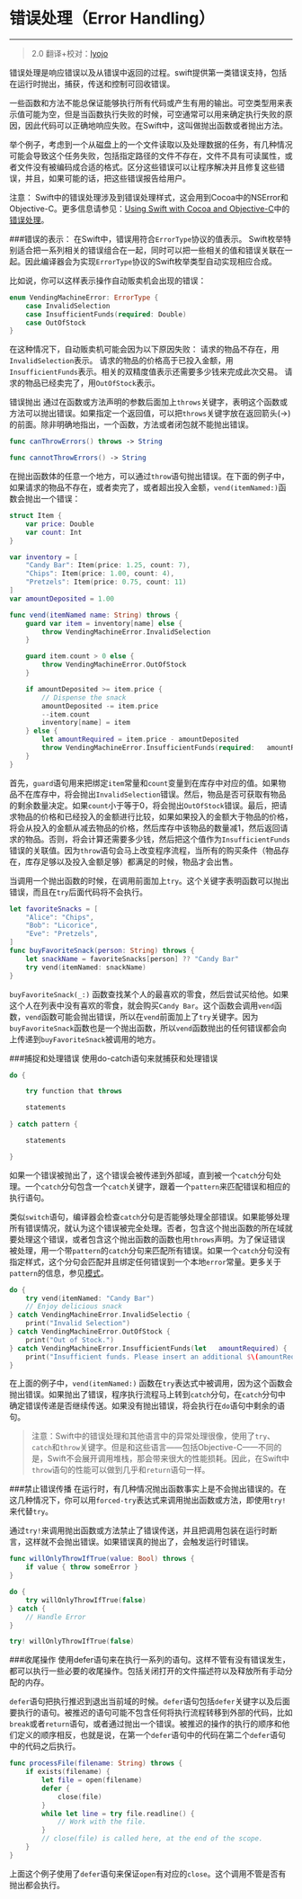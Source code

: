 # 错误处理（Error Handling）
-----------------

> 2.0
> 翻译+校对：[lyojo](https://github.com/lyojo)

错误处理是响应错误以及从错误中返回的过程。swift提供第一类错误支持，包括在运行时抛出，捕获，传送和控制可回收错误。

一些函数和方法不能总保证能够执行所有代码或产生有用的输出。可空类型用来表示值可能为空，但是当函数执行失败的时候，可空通常可以用来确定执行失败的原因，因此代码可以正确地响应失败。在Swift中，这叫做抛出函数或者抛出方法。

举个例子，考虑到一个从磁盘上的一个文件读取以及处理数据的任务，有几种情况可能会导致这个任务失败，包括指定路径的文件不存在，文件不具有可读属性，或者文件没有被编码成合适的格式。区分这些错误可以让程序解决并且修复这些错误，并且，如果可能的话，把这些错误报告给用户。

>
注意：
Swift中的错误处理涉及到错误处理样式，这会用到Cocoa中的NSError和Objective-C。更多信息请参见：[Using Swift with Cocoa and Objective-C](https://developer.apple.com/library/prerelease/ios/documentation/Swift/Conceptual/BuildingCocoaApps/index.html#//apple_ref/doc/uid/TP40014216)中的[错误处理](https://developer.apple.com/library/prerelease/ios/documentation/Swift/Conceptual/BuildingCocoaApps/AdoptingCocoaDesignPatterns.html#//apple_ref/doc/uid/TP40014216-CH7-ID10)。

###错误的表示：
在Swift中，错误用符合`ErrorType`协议的值表示。
Swift枚举特别适合把一系列相关的错误组合在一起，同时可以把一些相关的值和错误关联在一起。因此编译器会为实现`ErrorType`协议的Swift枚举类型自动实现相应合成。

比如说，你可以这样表示操作自动贩卖机会出现的错误：

```swift
enum VendingMachineError: ErrorType {
	case InvalidSelection
	case InsufficientFunds(required: Double)
	case OutOfStock
}
```

在这种情况下，自动贩卖机可能会因为以下原因失败：
请求的物品不存在，用`InvalidSelection`表示。
请求的物品的价格高于已投入金额，用`InsufficientFunds`表示。相关的双精度值表示还需要多少钱来完成此次交易。
请求的物品已经卖完了，用`OutOfStock`表示。

<a name="throwing_errors"></a>
错误抛出
通过在函数或方法声明的参数后面加上`throws`关键字，表明这个函数或方法可以抛出错误。如果指定一个返回值，可以把`throws`关键字放在返回箭头(->)的前面。除非明确地指出，一个函数，方法或者闭包就不能抛出错误。

```swift
func canThrowErrors() throws -> String

func cannotThrowErrors() -> String
```

在抛出函数体的任意一个地方，可以通过`throw`语句抛出错误。在下面的例子中，如果请求的物品不存在，或者卖完了，或者超出投入金额，`vend(itemNamed:)`函数会抛出一个错误：

```swift
struct Item {
	var price: Double
	var count: Int
}

var inventory = [
	"Candy Bar": Item(price: 1.25, count: 7),
	"Chips": Item(price: 1.00, count: 4),
	"Pretzels": Item(price: 0.75, count: 11)
]
var amountDeposited = 1.00

func vend(itemNamed name: String) throws {
	guard var item = inventory[name] else {
		throw VendingMachineError.InvalidSelection
    }

	guard item.count > 0 else {
		throw VendingMachineError.OutOfStock
    }

	if amountDeposited >= item.price {
		// Dispense the snack
		amountDeposited -= item.price
	    --item.count
		inventory[name] = item
	} else {
		let amountRequired = item.price - amountDeposited
		throw VendingMachineError.InsufficientFunds(required: 	amountRequired)
	}
}
```

首先，`guard`语句用来把绑定`item`常量和`count`变量到在库存中对应的值。如果物品不在库存中，将会抛出`InvalidSelection`错误。然后，物品是否可获取有物品的剩余数量决定。如果`count`小于等于0，将会抛出`OutOfStock`错误。最后，把请求物品的价格和已经投入的金额进行比较，如果如果投入的金额大于物品的价格，将会从投入的金额从减去物品的价格，然后库存中该物品的数量减1，然后返回请求的物品。否则，将会计算还需要多少钱，然后把这个值作为`InsufficientFunds`错误的关联值。因为`throw`语句会马上改变程序流程，当所有的购买条件（物品存在，库存足够以及投入金额足够）都满足的时候，物品才会出售。

当调用一个抛出函数的时候，在调用前面加上`try`。这个关键字表明函数可以抛出错误，而且在`try`后面代码将不会执行。

```swift
let favoriteSnacks = [
	"Alice": "Chips",
	"Bob": "Licorice",
	"Eve": "Pretzels",
]
func buyFavoriteSnack(person: String) throws {
	let snackName = favoriteSnacks[person] ?? "Candy Bar"
	try vend(itemNamed: snackName)
}
```

`buyFavoriteSnack(_:)` 函数查找某个人的最喜欢的零食，然后尝试买给他。如果这个人在列表中没有喜欢的零食，就会购买`Candy Bar`。这个函数会调用`vend`函数，`vend`函数可能会抛出错误，所以在`vend`前面加上了`try`关键字。因为`buyFavoriteSnack`函数也是一个抛出函数，所以`vend`函数抛出的任何错误都会向上传递到`buyFavoriteSnack`被调用的地方。

###捕捉和处理错误
使用do-catch语句来就捕获和处理错误

```swift
do {

    try function that throws

    statements
	
} catch pattern {

    statements

}
```

如果一个错误被抛出了，这个错误会被传递到外部域，直到被一个`catch`分句处理。一个`catch`分句包含一个`catch`关键字，跟着一个`pattern`来匹配错误和相应的执行语句。

类似`switch`语句，编译器会检查`catch`分句是否能够处理全部错误。如果能够处理所有错误情况，就认为这个错误被完全处理。否者，包含这个抛出函数的所在域就要处理这个错误，或者包含这个抛出函数的函数也用`throws`声明。为了保证错误被处理，用一个带`pattern`的`catch`分句来匹配所有错误。如果一个`catch`分句没有指定样式，这个分句会匹配并且绑定任何错误到一个本地`error`常量。更多关于`pattern`的信息，参见[模式](../chapter3/07_Patterns.html)。

```swift
do {	
	try vend(itemNamed: "Candy Bar")	
	// Enjoy delicious snack	
} catch VendingMachineError.InvalidSelectio {
	print("Invalid Selection")
} catch VendingMachineError.OutOfStock {
	print("Out of Stock.")
} catch VendingMachineError.InsufficientFunds(let 	amountRequired) {
	print("Insufficient funds. Please insert an additional $\(amountRequired).")
}
```

在上面的例子中，`vend(itemNamed:)` 函数在`try`表达式中被调用，因为这个函数会抛出错误。如果抛出了错误，程序执行流程马上转到`catch`分句，在`catch`分句中确定错误传递是否继续传送。如果没有抛出错误，将会执行在`do`语句中剩余的语句。

> 注意：Swift中的错误处理和其他语言中的异常处理很像，使用了`try`、`catch`和`throw`关键字。但是和这些语言——包括Objective-C——不同的是，Swift不会展开调用堆栈，那会带来很大的性能损耗。因此，在Swift中`throw`语句的性能可以做到几乎和`return`语句一样。

###禁止错误传播
在运行时，有几种情况抛出函数事实上是不会抛出错误的。在这几种情况下，你可以用`forced-try`表达式来调用抛出函数或方法，即使用`try!`来代替`try`。

通过`try!`来调用抛出函数或方法禁止了错误传送，并且把调用包装在运行时断言，这样就不会抛出错误。如果错误真的抛出了，会触发运行时错误。

```swift
func willOnlyThrowIfTrue(value: Bool) throws {
	if value { throw someError }
}

do {
	try willOnlyThrowIfTrue(false)
} catch {
	// Handle Error
}

try! willOnlyThrowIfTrue(false)
```

###收尾操作
使用defer语句来在执行一系列的语句。这样不管有没有错误发生，都可以执行一些必要的收尾操作。包括关闭打开的文件描述符以及释放所有手动分配的内存。

`defer`语句把执行推迟到退出当前域的时候。`defer`语句包括`defer`关键字以及后面要执行的语句。被推迟的语句可能不包含任何将执行流程转移到外部的代码，比如`break`或者`return`语句，或者通过抛出一个错误。被推迟的操作的执行的顺序和他们定义的顺序相反，也就是说，在第一个`defer`语句中的代码在第二个`defer`语句中的代码之后执行。

```swift
func processFile(filename: String) throws {
	if exists(filename) {
		let file = open(filename)
		defer {
			close(file)
	    }
		while let line = try file.readline() {
			// Work with the file.
	    }
		// close(file) is called here, at the end of the scope.
    }
}
```

上面这个例子使用了`defer`语句来保证`open`有对应的`close`。这个调用不管是否有抛出都会执行。
